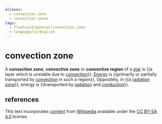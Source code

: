 ```yaml
---
aliases:
  - convection zone
  - convection zones
tags:
  - flashcard/general/convection_zone
  - language/in/English
---
```


# convection zone

A __convection zone__, __convective zone__ or __convective region__ of a [star](star.md) is {{a layer which is unstable due to [convection](convection.md)}}. [Energy](energy.md) is {{primarily or partially transported by [convection](convection%20(heat%20transfer).md) in such a region}}. Oppositely, in {{a [radiation zone](radiation%20zone.md)}}, energy is {{transported by [radiation](radiation.md) and [conduction](thermal%20conduction.md)}}.

## references

This text incorporates [content](https://en.wikipedia.org/wiki/convection_zone) from [Wikipedia](Wikipedia.md) available under the [CC BY-SA 4.0](https://creativecommons.org/licenses/by-sa/4.0/) license.
